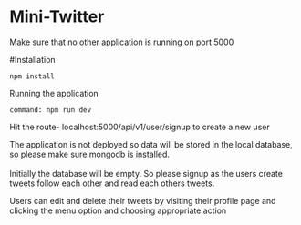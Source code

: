 # Mini-Twitter

Make sure that no other application is running on port 5000

#Installation
```npm
npm install
```

Running the application
```npm
command: npm run dev
```
Hit the route- localhost:5000/api/v1/user/signup to create a new user

<p>The application is not deployed so data will be stored in the local database, so please make sure mongodb is installed.<br>
<br>Initially the database will be empty. So please signup as the users create tweets follow each other and read each others tweets.</p>

Users can edit and delete their tweets by visiting their profile page and clicking the menu option and choosing appropriate action
